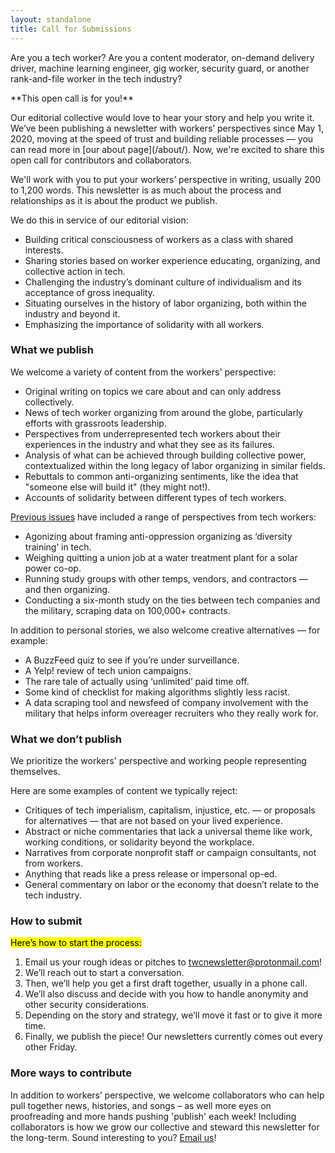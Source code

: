 ```yaml
---
layout: standalone
title: Call for Submissions
---
```


<div class="d-block bg-light pt-3 pl-3 pr-3 mt-4 mb-4 border rounded" markdown="1">
<p class="lead" markdown="1">
Are you a tech worker? Are you a content moderator, on-demand delivery driver, machine learning engineer, gig worker, security guard, or another rank-and-file worker in the tech industry?
</p>

<p class="lead" markdown="1">
**This open call is for you!**
</p>

<p class="lead" markdown="1">
Our editorial collective would love to hear your story and help you write it. We’ve been publishing a newsletter with workers’ perspectives since May 1, 2020, moving at the speed of trust and building reliable processes &mdash; you can read more in [our about page](/about/). Now, we're excited to share this open call for contributors and collaborators.
</p>
</div>

We'll work with you to put your workers’ perspective in writing, usually 200 to 1,200 words. This newsletter is as much about the process and relationships as it is about the product we publish. 

We do this in service of our editorial vision:

- Building critical consciousness of workers as a class with shared interests.
- Sharing stories based on worker experience educating, organizing, and collective action in tech.
- Challenging the industry’s dominant culture of individualism and its acceptance of gross inequality.
- Situating ourselves in the history of labor organizing, both within the industry and beyond it.
- Emphasizing the importance of solidarity with all workers.

### What we publish

We welcome a variety of content from the workers' perspective:

- Original writing on topics we care about and can only address collectively.
- News of tech worker organizing from around the globe, particularly efforts with grassroots leadership.
- Perspectives from underrepresented tech workers about their experiences in the industry and what they see as its failures.
- Analysis of what can be achieved through building collective power, contextualized within the long legacy of labor organizing in similar fields.
- Rebuttals to common anti-organizing sentiments, like the idea that "someone else will build it" (they might not!).
- Accounts of solidarity between different types of tech workers.

<a href="/archive/">Previous issues</a> have included a range of perspectives from tech workers:

- Agonizing about framing anti-oppression organizing as ‘diversity training’ in tech.
- Weighing quitting a union job at a water treatment plant for a solar power co-op.
- Running study groups with other temps, vendors, and contractors &mdash; and then organizing.
- Conducting a six-month study on the ties between tech companies and the military, scraping data on 100,000+ contracts.

In addition to personal stories, we also welcome creative alternatives &mdash; for example:

- A BuzzFeed quiz to see if you’re under surveillance.
- A Yelp! review of tech union campaigns.
- The rare tale of actually using ‘unlimited’ paid time off.
- Some kind of checklist for making algorithms slightly less racist.
- A data scraping tool and newsfeed of company involvement with the military that helps inform overeager recruiters who they really work for.

### What we don’t publish

We prioritize the workers' perspective and working people representing themselves.

Here are some examples of content we typically reject:

- Critiques of tech imperialism, capitalism, injustice, etc. &mdash; or proposals for alternatives &mdash; that are not based on your lived experience.
- Abstract or niche commentaries that lack a universal theme like work, working conditions, or solidarity beyond the workplace.
- Narratives from corporate nonprofit staff or campaign consultants, not from workers.
- Anything that reads like a press release or impersonal op-ed.
- General commentary on labor or the economy that doesn’t relate to the tech industry.

### How to submit

<mark>Here’s how to start the process:</mark>

1. Email us your rough ideas or pitches to [twcnewsletter@protonmail.com](mailto:twcnewsletter@protonmail.com)!
1. We’ll reach out to start a conversation.
1. Then, we’ll help you get a first draft together, usually in a phone call.
1. We’ll also discuss and decide with you how to handle anonymity and other security considerations.
1. Depending on the story and strategy, we’ll move it fast or to give it more time.
1. Finally, we publish the piece! Our newsletters currently comes out every other Friday.


### More ways to contribute

In addition to workers’ perspective, we welcome collaborators who can help pull together news, histories, and songs – as well more eyes on proofreading and more hands pushing 'publish' each week! Including collaborators is how we grow our collective and steward this newsletter for the long-term. Sound interesting to you? [Email us](mailto:twcnewsletter@protonmail.com)!
